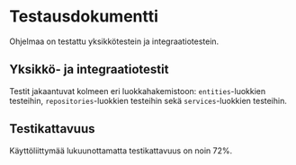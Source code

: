 # Testausdokumentti
Ohjelmaa on testattu yksikkötestein ja integraatiotestein.

## Yksikkö- ja integraatiotestit

Testit jakaantuvat kolmeen eri luokkahakemistoon: `entities`-luokkien testeihin, `repositories`-luokkien testeihin sekä `services`-luokkien testeihin.

## Testikattavuus

Käyttöliittymää lukuunottamatta testikattavuus on noin 72%.
